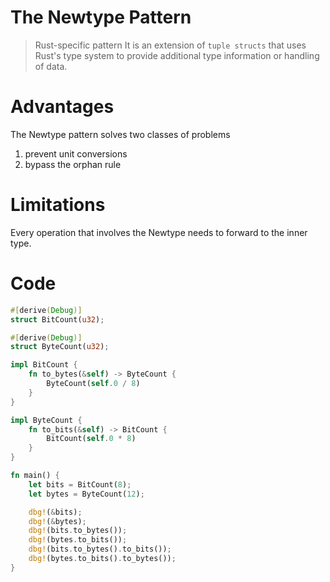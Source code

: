 # The Newtype Pattern
> Rust-specific pattern
It is an extension of `tuple structs` that uses Rust's type system to provide
additional type information or handling of data.

# Advantages
The Newtype pattern solves two classes of problems
1. prevent unit conversions
2. bypass the orphan rule

# Limitations
Every operation that involves the Newtype needs to forward to the inner type.

# Code
```rust
#[derive(Debug)]
struct BitCount(u32);

#[derive(Debug)]
struct ByteCount(u32);

impl BitCount {
    fn to_bytes(&self) -> ByteCount {
        ByteCount(self.0 / 8)
    }
}

impl ByteCount {
    fn to_bits(&self) -> BitCount {
        BitCount(self.0 * 8)
    }
}

fn main() {
    let bits = BitCount(8);
    let bytes = ByteCount(12);

    dbg!(&bits);
    dbg!(&bytes);
    dbg!(bits.to_bytes());
    dbg!(bytes.to_bits());
    dbg!(bits.to_bytes().to_bits());
    dbg!(bytes.to_bits().to_bytes());
}
```
